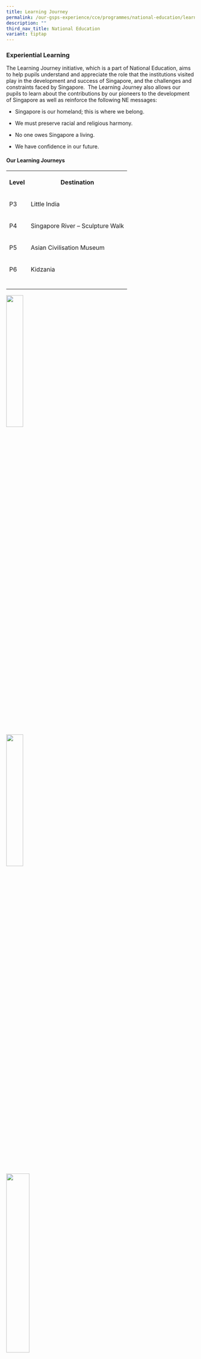 ```yaml
---
title: Learning Journey
permalink: /our-gsps-experience/cce/programmes/national-education/learning-journey/
description: ""
third_nav_title: National Education
variant: tiptap
---
```

<h3><strong>Experiential Learning</strong></h3>
<p>The Learning Journey initiative, which is a part of National Education,
aims to help pupils understand and appreciate the role that the institutions
visited play in the development and success of Singapore, and the challenges
and constraints faced by Singapore.&nbsp; The Learning Journey also&nbsp;allows
our pupils to learn about the contributions by our pioneers to the development
of Singapore&nbsp;as well as reinforce the following NE messages:</p>
<ul data-tight="true" class="tight">
<li>
<p>Singapore is our homeland; this is where we belong.</p>
</li>
<li>
<p>We must preserve racial and religious harmony.</p>
</li>
<li>
<p>No one owes Singapore a living.</p>
</li>
<li>
<p>We have confidence in our future.</p>
</li>
</ul>
<h4><strong>Our Learning Journeys</strong></h4>
<table style="minWidth: 50px">
<colgroup>
<col>
<col>
</colgroup>
<tbody>
<tr>
<th rowspan="1" colspan="1">
<p>Level</p>
</th>
<th rowspan="1" colspan="1">
<p>Destination</p>
</th>
</tr>
<tr>
<td rowspan="1" colspan="1">
<p>P3</p>
</td>
<td rowspan="1" colspan="1">
<p>Little India</p>
</td>
</tr>
<tr>
<td rowspan="1" colspan="1">
<p>P4</p>
</td>
<td rowspan="1" colspan="1">
<p>Singapore River – Sculpture Walk</p>
</td>
</tr>
<tr>
<td rowspan="1" colspan="1">
<p>P5</p>
</td>
<td rowspan="1" colspan="1">
<p>Asian Civilisation Museum</p>
</td>
</tr>
<tr>
<td rowspan="1" colspan="1">
<p>P6</p>
</td>
<td rowspan="1" colspan="1">
<p>Kidzania</p>
</td>
</tr>
<tr>
<td rowspan="1" colspan="1">
<p></p>
</td>
<td rowspan="1" colspan="1">
<p></p>
</td>
</tr>
</tbody>
</table>
<div class="isomer-image-wrapper">
<img style="width:30%;margin-right:15px;" height="auto" width="100%" src="/images/lj1.jpg">
</div>
<div class="isomer-image-wrapper">
<img style="width:30%;margin-right:15px;" height="auto" width="100%" src="/images/lj2.jpg">
</div>
<div class="isomer-image-wrapper">
<img style="width:35%" height="auto" width="100%" src="/images/lj3.jpg">
</div>
<p></p>